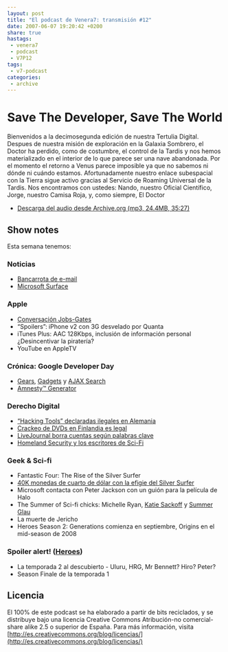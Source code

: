 ```yaml
---
layout: post
title: "El podcast de Venera7: transmisión #12"
date: 2007-06-07 19:20:42 +0200
share: true
hastags:
 - venera7
 - podcast
 - V7P12
tags:
 - v7-podcast
categories:
 - archive
---
```


# Save The Developer, Save The World
Bienvenidos a la decimosegunda edición de nuestra Tertulia Digital. Despues de nuestra misión de exploración en la Galaxia Sombrero, el Doctor ha perdido, como de costumbre, el control de la Tardis y nos hemos materializado en el interior de lo que parece ser una nave abandonada. Por el momento el retorno a Venus parece imposible ya que no sabemos ni dónde ni cuándo estamos. Afortunadamente nuestro enlace subespacial con la Tierra sigue activo gracias al Servicio de Roaming Universal de la Tardis. Nos encontramos con ustedes: Nando, nuestro Oficial Científico, Jorge, nuestro Camisa Roja, y, como siempre, El Doctor

- [Descarga del audio desde Archive.org (mp3, 24.4MB, 35:27)](https://archive.org/download/v7podcast/12%20Save%20the%20Developer,%20Save%20the%20World.mp3)

## Show notes
Esta semana tenemos:

### Noticias
- [Bancarrota de e-mail](http://www.dvorak.org/blog/2007/05/29/man-goes-into-e-mail-bankruptcy/)
- [Microsoft Surface](http://www.microsoft.com/surface)

### Apple
- [Conversación Jobs-Gates](https://www.engadget.com/2007/05/30/steve-jobs-and-bill-gates-historic-discussion-live-from-d-2007/)
- “Spoilers”: iPhone v2 con 3G desvelado por Quanta
- iTunes Plus: AAC 128Kbps, inclusión de información personal ¿Desincentivar la piratería?
- YouTube en AppleTV

### Crónica: Google Developer Day
- [Gears](http://web.archive.org/web/20070625031943/http://code.google.com/apis/gears/), [Gadgets](http://web.archive.org/web/20070621042058/http://code.google.com/apis/gadgets/) y [AJAX Search](http://web.archive.org/web/20070629051834/http://code.google.com/apis/ajaxsearch/)
- [Amnesty™ Generator](http://web.archive.org/web/20070611141232/http://amnesty.mesadynamics.com/GeneratorMac.html)

### Derecho Digital
- [“Hacking Tools” declaradas ilegales en Alemania](https://politics.slashdot.org/story/07/05/31/1629259/germany-declares-hacking-tools-illegal)
- [Crackeo de DVDs en Finlandia es legal](http://web.archive.org/web/20070626221618/http://www.boingboing.net/2007/05/25/breaking_dvd_drm_is_.html)
- [LiveJournal borra cuentas según palabras clave](http://web.archive.org/web/20070702155046/http://liz-marcs.livejournal.com/266024.html)
- [Homeland Security y los escritores de Sci-Fi](http://web.archive.org/web/20070703100436/http://www.boingboing.net/2007/05/30/sf_writers_advise_on.html)

### Geek & Sci-fi
- Fantastic Four: The Rise of the Silver Surfer
- [40K monedas de cuarto de dólar con la efigie del Silver Surfer](http://www.foxnews.com/story/2007/05/26/us-mint-silver-surfer-coin-is-breaking-law.html#)
- Microsoft contacta con Peter Jackson con un guión para la película de Halo
- The Summer of Sci-fi chicks: Michelle Ryan, [Katie Sackoff](http://www.sliceofscifi.com/2007/05/15/sackoff-is-the-original-bionic-woman/) y [Summer Glau](http://www.sliceofscifi.com/2007/03/05/summer-glau-is-a-terminator/)
- La muerte de Jericho
- Heroes Season 2: Generations comienza en septiembre, Origins en el mid-season de 2008

### Spoiler alert! ([Heroes](https://heroeswiki.com/Main_Page))
- La temporada 2 al descubierto - Uluru, HRG, Mr Bennett? Hiro? Peter?
- Season Finale de la temporada 1

## Licencia
El 100% de este podcast se ha elaborado a partir de bits reciclados, y se distribuye bajo una licencia Creative Commons Atribución-no comercial-share alike 2.5 o superior de España. Para más información, visita [http://es.creativecommons.org/blog/licencias/](http://es.creativecommons.org/blog/licencias/)

